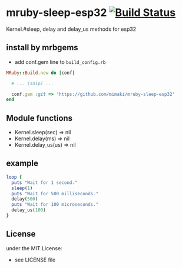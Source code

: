 # mruby-sleep-esp32   [![Build Status](https://travis-ci.org/mimaki/mruby-sleep-ep32.svg?branch=master)](https://travis-ci.org/mimaki/mruby-sleep-esp32)
Kernel.#sleep, delay and delay_us methods for esp32

## install by mrbgems

- add conf.gem line to `build_config.rb`

```ruby
MRuby::Build.new do |conf|

  # ... (snip) ...

  conf.gem :git => 'https://github.com/mimaki/mruby-sleep-esp32'
end
```

## Module functions

- Kernel.sleep(sec) => nil
- Kernel.delay(ms) => nil
- Kernel.delay_us(us) => nil

## example

```ruby
loop {
  puts "Wait for 1 second."
  sleep(1)
  puts "Wait for 500 milliseconds."
  delay(500)
  puts "Wait for 100 microseconds."
  delay_us(100)
}
```

## License

under the MIT License:
- see LICENSE file
